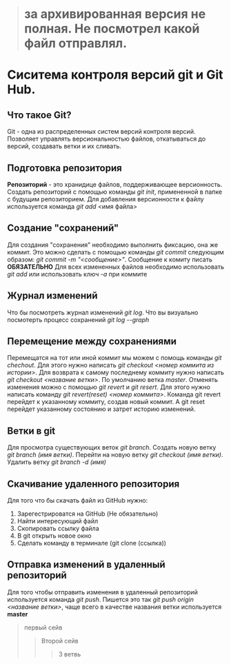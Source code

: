 
># за архивированная версия не полная. Не посмотрел какой файл отправлял.


# Сиситема контроля версий git и Git Hub.

## Что такое Git?
Git - одна из распределенных систем версий контроля версий. Позволяет управлять версиональностью файлов, откатываться до версий, создавать ветки и их сливать.

## Подготовка репозитория
**Репозиторий** - это хранидице файлов, поддерживающее версионность. Создать репозиторий с помощью команды *git init*, примененной в папке с будущим репозиторием.
Для добавления версионности к файлу используется команда *git add* <имя файла>
## Создание "сохранений"
Для создания "сохранения" необходимо выполнить фиксацию, она же коммит. Это можно сделать с помощью команды *git commit* следующим образом: *git commit -m "<сообщение>"*. Сообщение к комиту писать 
**ОБЯЗАТЕЛЬНО**
Для всех измененных файлов необходимо использовать *git add* или использовать ключ *-a* при коммите

## Журнал изменений
Что бы посмотреть журнал изменений *git log*.
Что вы визуально посмотерть процесс сохранений 
*git log --graph*

## Перемещение между сохранениями
Перемещатся на тот или иной коммит мы можем с помощь команды *git chechout*. Для этого нужно написать *git checkout <номер коммита из истории>*. Для возврата к самому последнему коммиту нужно написать *git checkout <название ветки>*. По умолчанию ветка *master*. 
Отменять изменения можно с помощью *git revert* и *git resert*. Для этого нужно написать команду *git revert(reset) <номер коммита>*. Команда git revert перейдет к указанному коммиту, создав новый коммит. А git reset перейдет указанному состоянию и затрет историю изменений.


## Ветки в git
Для просмотра существующих веток *git branch*.
Создать новую ветку *git branch (имя ветки)*.
Перейти на новую ветку *git checkout (имя ветки)*.
Удалить ветку *git branch -d (имя)*

## Скачивание удаленного репозитория
Для того что бы скачать файл из GitHub нужно:
1. Зарегестрироватся на GitHub (Не обязательно)
2. Найти интересующий файл
3. Скопировать ссылку файла
4. В git открыть новое окно
5. Сделать команду в терминале  (git clone (ссылка))

## Отправка изменений в удаленный репозиторий

Для того чтобы отправить изменения в удаленный репозиторий используется команда *git push*. Пишется это так *git push origin <название ветки>*, чаще всего в качестве названия ветки используется **master**

>первый сейв
>> Второй сейв
>>>3 ветвь
